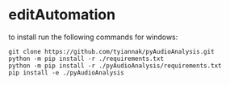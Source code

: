 # editAutomation

to install run the following commands for windows:


```
git clone https://github.com/tyiannak/pyAudioAnalysis.git
python -m pip install -r ./requirements.txt
python -m pip install -r ./pyAudioAnalysis/requirements.txt
pip install -e ./pyAudioAnalysis
```
